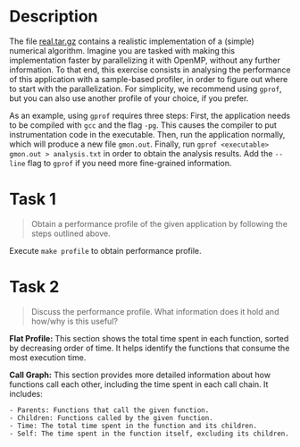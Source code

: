 # Description

The file [real.tar.gz](../real.tar.gz) contains a realistic implementation of a (simple) numerical algorithm. Imagine you are tasked with making this implementation faster by parallelizing it with OpenMP, without any further information. To that end, this exercise consists in analysing the performance of this application with a sample-based profiler, in order to figure out where to start with the parallelization. For simplicity, we recommend using `gprof`, but you can also use another profile of your choice, if you prefer.

As an example, using `gprof` requires three steps: First, the application needs to be compiled with `gcc` and the flag `-pg`. This causes the compiler to put instrumentation code in the executable. Then, run the application normally, which will produce a new file `gmon.out`. Finally, run `gprof <executable> gmon.out > analysis.txt` in order to obtain the analysis results. Add the `--line` flag to `gprof` if you need more fine-grained information.

# Task 1

> Obtain a performance profile of the given application by following the steps outlined above.

Execute `make profile` to obtain performance profile.


# Task 2

> Discuss the performance profile. What information does it hold and how/why is this useful?

**Flat Profile:**
This section shows the total time spent in each function, sorted by decreasing order of time. It helps identify the functions that consume the most execution time.

**Call Graph:**
This section provides more detailed information about how functions call each other, including the time spent in each call chain. It includes:

    - Parents: Functions that call the given function.
    - Children: Functions called by the given function.
    - Time: The total time spent in the function and its children.
    - Self: The time spent in the function itself, excluding its children.